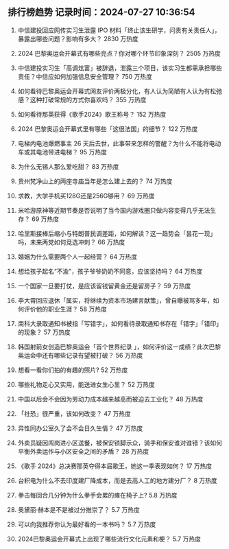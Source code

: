
## 排行榜趋势 记录时间：2024-07-27 10:36:54
  
  1. 中信建投回应网传实习生泄露 IPO 材料「终止该生研学，问责有关责任人」，暴露出哪些问题？影响有多大？ 2830 万热度
    
  2. 2024 巴黎奥运会开幕式有哪些亮点？你对哪个环节印象深刻？ 2505 万热度
    
  3. 中信建投实习生「高调炫富」被辞退，泄露三个项目，该实习生都需承担哪些责任？中信应如何加强信息安全管理？ 750 万热度
    
  4. 如何看待巴黎奥运会开幕式网友评价两极分化，有人认为简陋有人认为有松弛感？这种打破常规的方式你喜欢吗？ 355 万热度
    
  5. 如何看待那英获得《歌手2024》歌王称号？ 152 万热度
    
  6. 2024 巴黎奥运会开幕式里有哪些「这很法国」的细节？ 122 万热度
    
  7. 电梯内电池爆燃事主 26 天后去世，此事带来怎样的警醒？为什么不能将电动车或其电池带进电梯？ 95 万热度
    
  8. 为什么无锡人那么爱吃甜？ 83 万热度
    
  9. 贵州梵净山上的两座寺庙当年是怎么建上去的？ 74 万热度
    
  10. 求教，大学手机买128G还是256G够用？ 69 万热度
    
  11. 米哈游原神等近期节奏是否说明了当今国内游戏圈只做内容变得几乎无法生存？ 69 万热度
    
  12. 哈里斯接棒后缩小与特朗普民调差距，如何解读？这一趋势会「昙花一现」吗，未来两党如何竞选冲刺？ 66 万热度
    
  13. 婚姻为什么需要两个人一起经营？ 64 万热度
    
  14. 想给孩子起名“不渝”，孩子爷爷奶奶不同意，应该坚持吗？ 64 万热度
    
  15. 一个国家一旦要打仗，是应该留钱留黄金还是留房子？ 59 万热度
    
  16. 李大霄回应退休「属实，将继续为资本市场建言献策」，曾自曝被骂多年，如何评价他的职业生涯？ 58 万热度
    
  17. 南科大录取通知书被指「写错字」，如何看待录取通知书存在「错字」「错印」的现象？ 57 万热度
    
  18. 韩国射箭女创造巴黎奥运会「首个世界纪录 」，如何评价这一成绩？此次巴黎奥运会中还有哪些记录有望被打破？ 56 万热度
    
  19. 想看一看你们拍的有趣的照片? 52 万热度
    
  20. 哪些礼物走心又实用，能送进女生心里？ 52 万热度
    
  21. 中国以后会不会因为劳动力成本越来越高而被迫去工业化？ 48 万热度
    
  22. 「社恐」很严重，该如何改变？ 47 万热度
    
  23. 异性同办公室久了会不会日久生情？ 47 万热度
    
  24. 外卖员疑因闯岗进小区送餐，被保安锁脚示众，骑手和保安谁对谁错？该如何平衡外卖运作与小区安全之间的矛盾？ 28 万热度
    
  25. 《歌手 2024》总决赛那英夺得本届歌王，她这一季表现如何？ 17 万热度
    
  26. 台积电为什么不去印度建厂降成本，而是去高人工的地方建分厂？ 8 万热度
    
  27. 拳击每回合几分钟为什么拳手会累的瘫在椅子上? 5.8 万热度
    
  28. 奥黛丽·赫本是不是被过分推崇了？ 5.7 万热度
    
  29. 可以向我推荐你认为最好看的一本书吗？ 5.7 万热度
    
  30. 2024巴黎奥运会开幕式上出现了哪些流行文化元素和梗？ 5.7 万热度
    